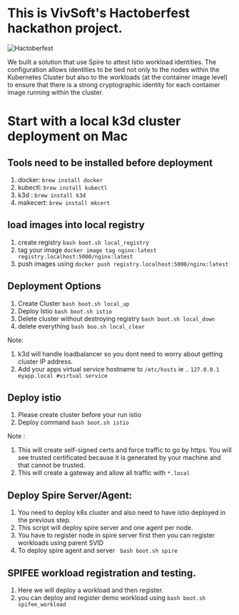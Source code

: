 # This is VivSoft's Hactoberfest hackathon project. 

![Hactoberfest](https://img.evbuc.com/https%3A%2F%2Fcdn.evbuc.com%2Fimages%2F114217629%2F293389748072%2F1%2Foriginal.20201010-000608?w=1080&auto=format%2Ccompress&q=75&sharp=10&rect=1%2C197%2C3910%2C1955&s=359a3b37e04caa40a0420ddb5cbb8178)

We built a solution that use Spire to attest Istio workload identities. The configuration allows identities to be tied not only to the nodes within the Kubernetes Cluster but also to the workloads (at the container image level) to ensure that there is a strong cryptographic identity for each container image running within the cluster. 

# Start with a local k3d cluster deployment on Mac

## Tools need to be installed before deployment
1. docker: `brew install docker`
2. kubectl: `brew install kubectl`
3. k3d : `brew install k3d`
4. makecert: `brew install mkcert`

## load images into local registry
1. create registry `bash boot.sh local_registry`
1. tag your image `docker image tag nginx:latest registry.localhost:5000/nginx:latest`
3. push images using `docker push registry.localhost:5000/nginx:latest`

## Deployment Options
1. Create Cluster `bash boot.sh local_up`
2. Deploy Istio `bash boot.sh istio`
3. Delete cluster without destroying registry `bash boot.sh local_down`
4. delete everything `bash boo.sh local_clear`

Note: 
1. k3d will handle loadbalancer so you dont need to worry about getting cluster IP address.
2. Add your apps virtual service hostname to `/etc/hosts` ie .. `127.0.0.1 myapp.local #virtual service`

## Deploy istio
1. Please create cluster before your run istio
2. Deploy command `bash boot.sh istio`

Note :
1. This will create self-signed certs and force traffic to go by https. You will see trusted certificated because it is generated by your machine and that cannot be trusted.
2. This will create a gateway and allow all traffic with `*.local`

## Deploy Spire Server/Agent:
1. You need to deploy k8s cluster and also need to have istio deployed in the previous step.
2. This script will deploy spire server and one agent per node.
3. You have to register node in spire server first then you can register workloads using parent SVID
4. To deploy spire agent and server ` bash boot.sh spire`

## SPIFEE workload registration and testing.
1. Here we will deploy a workload and then register.
2. you can deploy and register demo workload using `bash boot.sh spifee_workload`
